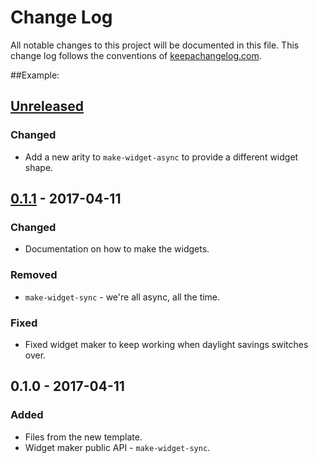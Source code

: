 # Change Log
All notable changes to this project will be documented in this file. This change log follows the conventions of [keepachangelog.com](http://keepachangelog.com/).

##Example:
	
## [Unreleased]
### Changed
- Add a new arity to `make-widget-async` to provide a different widget shape.

## [0.1.1] - 2017-04-11
### Changed
- Documentation on how to make the widgets.

### Removed
- `make-widget-sync` - we're all async, all the time.

### Fixed
- Fixed widget maker to keep working when daylight savings switches over.

## 0.1.0 - 2017-04-11
### Added
- Files from the new template.
- Widget maker public API - `make-widget-sync`.

[Unreleased]: https://github.com/your-name/datomic-commons/compare/0.1.1...HEAD
[0.1.1]: https://github.com/your-name/datomic-commons/compare/0.1.0...0.1.1
